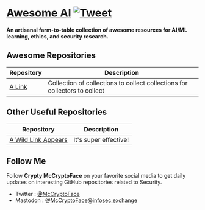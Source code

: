 # [Awesome AI](https://github.com/McCryptoFace/Awesome-AI) [![Tweet](https://img.shields.io/twitter/url/http/shields.io.svg?style=social)](https://twitter.com/intent/tweet?text=Awesome%20AI%20-%20an%20artisanal%20farm-to-table%20collection%20of%20awesome%20resources%20for%20AI%2FML%20learning%2C%20ethics%2C%20and%20security%20research%20by%20@McCryptoFace&url=https://github.com/McCryptoFace/Awesome-AI&hashtags=genai,llm,security,hacking)

**An artisanal farm-to-table collection of awesome resources for AI/ML learning, ethics, and security research.**

## Awesome Repositories

Repository | Description
---- | ----
[A Link](https://github.com/alink/link-goes-here) 			| Collection of collections to collect collections for collectors to collect

## Other Useful Repositories

Repository | Description
---- | ----
[A Wild Link Appears](https://github.com/alink2/linkme) | It's super effective!

## Follow Me

Follow **Crypty McCryptoFace** on your favorite social media to get daily updates on interesting GitHub repositories related to Security.
 - Twitter : [@McCryptoFace](https://twitter.com/McCryptoFace)
 - Mastodon : [@McCryptoFace@infosec.exchange](https://infosec.exchange/@McCryptoFace)
